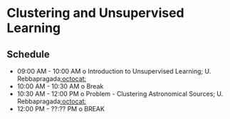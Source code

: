 # Clustering and Unsupervised Learning

## Schedule

 * 09:00 AM - 10:00 AM  o Introduction to Unsupervised Learning; U. Rebbapragada[:octocat:](https://github.com/urebbapr)
 * 10:00 AM - 10:30 AM  o  Break
 * 10:30 AM - 12:00 PM  o  Problem - Clustering Astronomical Sources; U. Rebbapragada[:octocat:](https://github.com/urebbapr)
 * 12:00 PM - ??:?? PM  o  BREAK
